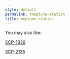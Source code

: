 ```yaml
---
style: default
permalink: Xneptune-station
title: neptune-station
---
```

You may also like:

[SCP-1839](http://scp-wiki.net/scp-1839)

[SCP-2135](http://scp-wiki.net/scp-2135)
